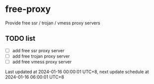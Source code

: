 
# free-proxy
Provide free ssr / trojan / vmess proxy servers


## TODO list
- [ ] add free ssr proxy server
- [ ] add free trojan proxy server
- [ ] add free vmess proxy server

Last updated at 2024-01-16 00:00:01 UTC+8, next update schedule at 2024-01-16 06:00:01 UTC+8

